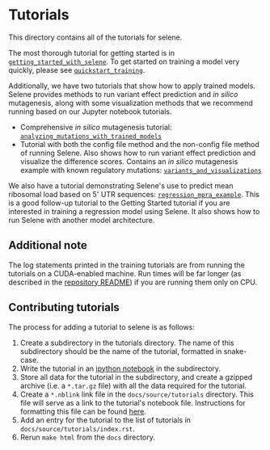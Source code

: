 # Tutorials

This directory contains all of the tutorials for selene.

The most thorough tutorial for getting started is in [`getting_started_with_selene`](https://github.com/FunctionLab/selene/tree/master/tutorials/getting_started_with_selene).
To get started on training a model very quickly, please see [`quickstart_training`](https://github.com/FunctionLab/selene/tree/master/tutorials/quickstart_training).

Additionally, we have two tutorials that show how to apply trained models. Selene provides methods to run variant effect prediction and _in silico_ mutagenesis, along with some visualization methods that we recommend running based on our Jupyter notebook tutorials.

- Comprehensive _in silico_ mutagenesis tutorial: [`analyzing_mutations_with_trained_models`](https://github.com/FunctionLab/selene/tree/master/tutorials/analyzing_mutations_with_trained_models)
- Tutorial with both the config file method and the non-config file method of running Selene. Also shows how to run variant effect prediction and visualize the difference scores. Contains an _in silico_ mutagenesis example with known regulatory mutations: [`variants_and_visualizations`](https://github.com/FunctionLab/selene/tree/master/tutorials/variants_and_visualizations)

We also have a tutorial demonstrating Selene's use to predict mean ribosomal load based on 5' UTR sequences: [`regression_mpra_example`](https://github.com/FunctionLab/selene/tree/master/tutorials/regression_mpra_example). This is a good follow-up tutorial to the Getting Started tutorial if you are interested in training a regression model using Selene. It also shows how to run Selene with another model architecture. 

## Additional note
The log statements printed in the training tutorials are from running the tutorials on a CUDA-enabled machine. Run times will be far longer (as described in the [repository README](https://github.com/FunctionLab/selene)) if you are running them only on CPU.

## Contributing tutorials

The process for adding a tutorial to selene is as follows:

1. Create a subdirectory in the tutorials directory. The name of this subdirectory should be the name of the tutorial, formatted in snake-case.
2. Write the tutorial in an [ipython notebook](https://ipython.org/notebook.html) in the subdirectory.
3. Store all data for the tutorial in the subdirectory, and create a gzipped archive (i.e. a `*.tar.gz` file) with all the data required for the tutorial.
4. Create a `*.nblink` link file in the `docs/source/tutorials` directory. This file will serve as a link to the tutorial's notebook file. Instructions for formatting this file can be found [here](https://github.com/vidartf/nbsphinx-link).
5. Add an entry for the tutorial to the list of tutorials in `docs/source/tutorials/index.rst`.
6. Rerun `make html` from the `docs` directory.

